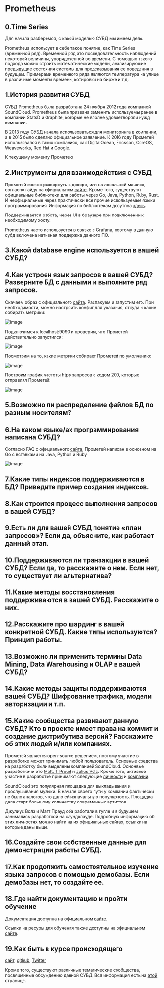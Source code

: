 # Prometheus
## 0.Time Series
Для начала разберемся, с какой моделью СУБД мы имеем дело. 

Prometheus использует в себе такое понятие, как Time Series (временной ряд). 
Временной ряд это последовательность наблюдений некоторой величины, упорядоченной во времени. 
С помощью такого подхода можно строить математические модели, анализирующие предыдущие состояния системы для предсказывания ее поведения в будущем.
Примерами временного ряда являются температура на улице в различные моменты времени, котировки на бирже и т.д.
## 1.История развития СУБД
СУБД Prometheus была разработана 24 ноября 2012 года компанией SoundCloud. Prometheus была призвана заменить используемы ранее в компании StatsD и Graphite, 
которые не вполне удовлетворяли нужд компании.

В 2013 году СУБД начала использоваться для мониторинга в компании, а в 2015 было сделано официальное заявление. К 2016 году Прометей использовался в таких компаниях, как
DigitalOcean, Ericsson, CoreOS, Weaveworks, Red Hat и Google.

К текущему моменту Прометею
## 2.Инструменты для взаимодействия с СУБД
Прометей можно развернуть в докере, или на локальной машине, согласно гайду на официальном [сайте](https://prometheus.io/docs/introduction/first_steps/). Кроме того, существуют официальные библиотеки 
для работы через Go, Java, Python, Ruby, Rust. И неофициальные через практически все прочие используемые языки программирования. Информация по библиотекам досутпна [здесь](https://prometheus.io/docs/instrumenting/clientlibs/https://prometheus.io/docs/instrumenting/clientlibs/).

Поддерживается работа, через UI в браузере при подключении к необходимому хосту.

Prometheus часто используется в связке с Grafana, поэтому в данную субд включена нативная поддержка данного ПО.
## 3.Какой database engine используется в вашей СУБД?


## 4.Как устроен язык запросов в вашей СУБД? Разверните БД с данными и выполните ряд запросов. 
Скачаем образ с официального [сайта](https://prometheus.io/download/). Распакуем и запустим его. При необходимости, можно настроить конфиг для указания, откуда и какие собирать метрики:

![image](https://user-images.githubusercontent.com/78553805/236792360-b453ad78-ca98-428e-85df-bdb69ec92e47.png)

Подключимся к localhost:9090 и проверим, что Прометей действительно запустился:

![image](https://user-images.githubusercontent.com/78553805/236792497-41f2d57a-8e59-4ea3-832d-c051d965f3b8.png)

Посмотрим на то, какие метрики собирает Прометей по умолчанию:

![image](https://user-images.githubusercontent.com/78553805/236796366-1b1bac4c-f53c-4988-9b20-f6431429d79c.png)

Построим график частоты htpp запросов с кодом 200, которые отправлял Прометей:

![image](https://user-images.githubusercontent.com/78553805/236796786-370129fe-8d8b-4892-977b-420b73075e31.png)

## 5.Возможно ли распределение файлов БД по разным носителям?

## 6.На каком языке/ах программирования написана СУБД?
Согласно FAQ с официального [сайта](https://prometheus.io/docs/introduction/faq/#what-language-is-prometheus-written-in), Прометей написан в основном на Go с вставками на Java, Python и Ruby

![image](https://user-images.githubusercontent.com/78553805/236793091-2397c30c-c8fb-4ab6-a1f3-3f01d55a1c34.png)

## 7.Какие типы индексов поддерживаются в БД? Приведите пример создания индексов.


## 8.Как строится процесс выполнения запросов в вашей СУБД?
## 9.Есть ли для вашей СУБД понятие «план запросов»? Если да, объясните, как работает данный этап.
## 10.Поддерживаются ли транзакции в вашей СУБД? Если да, то расскажите о нем. Если нет, то существует ли альтернатива?
## 11.Какие методы восстановления поддерживаются в вашей СУБД. Расскажите о них.
## 12.Расскажите про шардинг в вашей конкретной СУБД. Какие типы используются? Принцип работы.
## 13.Возможно ли применить термины Data Mining, Data Warehousing и OLAP в вашей СУБД?
## 14.Какие методы защиты поддерживаются вашей СУБД? Шифрование трафика, модели авторизации и т.п.
## 15.Какие сообщества развивают данную СУБД? Кто в проекте имеет права на коммит и создание дистрибутива версий? Расскажите об этих людей и/или компаниях.
Прометей является open-source решением, поэтому участие в разработке может принимать любой пользователь. Основные средства на разработку были выделены компанией SoundCloud. Оснонвые разработкичи это 
[Matt. T Proud](https://www.matttproud.com/index.html) и [Julius Volz](https://juliusv.com/). Кроме того, активное участие в разработке принимают следующие [личности](https://prometheus.io/governance/) и [компании](https://prometheus.devstats.cncf.io/d/5/companies-table?orgId=1).

SoundCloud это популярная площадка для выкладывания и прослушивания музыки. В начале своего пути у компании фактически не было аналогов, что дало ей изначальную популярность. Площадка дала старт большому количеству современных артистов.

Джулиус Волз и Матт Прауд оба работали в гугле и в будушем занимались разработкой на саундклауде. Подробную информацию об этих личностях можно найти на их официальных сайтах, ссылки на которые даны выше.
## 16.Создайте свои собственные данные для демонстрации работы СУБД. 
## 17.Как продолжить самостоятельное изучение языка запросов с помощью демобазы. Если демобазы нет, то создайте ее.
## 18.Где найти документацию и пройти обучение
Документация доступна на официальном [сайте](https://prometheus.io/docs/introduction/overview/). 

Ссылки на ресуры для обучения также доступны на официальном [сайте](https://prometheus.io/support-training/).

## 19.Как быть в курсе происходящего
[сайт](https://prometheus.io), [github](https://github.com/prometheus/prometheus), [Twitter](https://twitter.com/PrometheusIO)

Кроме того, существуют различные тематические сообщества, посвященные обсуждению данной СУБД. Вся информация есть на [этой](https://prometheus.io/community/) странице.

